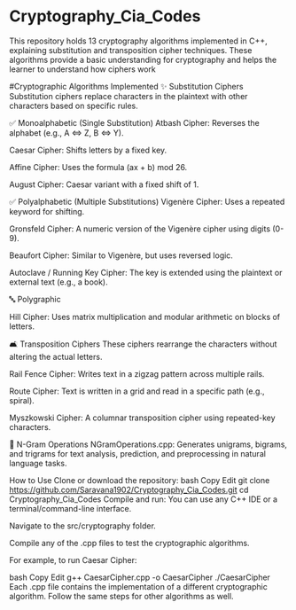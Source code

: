 # Cryptography_Cia_Codes
This repository holds 13 cryptography algorithms implemented in C++, explaining substitution and transposition cipher techniques. These algorithms provide a basic understanding for cryptography and helps the learner to understand how ciphers work

#Cryptographic Algorithms Implemented
✨ Substitution Ciphers
Substitution ciphers replace characters in the plaintext with other characters based on specific rules.

✅ Monoalphabetic (Single Substitution)
Atbash Cipher: Reverses the alphabet (e.g., A ⇔ Z, B ⇔ Y).

Caesar Cipher: Shifts letters by a fixed key.

Affine Cipher: Uses the formula (ax + b) mod 26.

August Cipher: Caesar variant with a fixed shift of 1.

✅ Polyalphabetic (Multiple Substitutions)
Vigenère Cipher: Uses a repeated keyword for shifting.

Gronsfeld Cipher: A numeric version of the Vigenère cipher using digits (0-9).

Beaufort Cipher: Similar to Vigenère, but uses reversed logic.

Autoclave / Running Key Cipher: The key is extended using the plaintext or external text (e.g., a book).

🔤 Polygraphic

Hill Cipher: Uses matrix multiplication and modular arithmetic on blocks of letters.

🛋️ Transposition Ciphers
These ciphers rearrange the characters without altering the actual letters.

Rail Fence Cipher: Writes text in a zigzag pattern across multiple rails.

Route Cipher: Text is written in a grid and read in a specific path (e.g., spiral).

Myszkowski Cipher: A columnar transposition cipher using repeated-key characters.

🔎 N-Gram Operations
NGramOperations.cpp: Generates unigrams, bigrams, and trigrams for text analysis, prediction, and preprocessing in natural language tasks.

How to Use
Clone or download the repository:
bash
Copy
Edit
git clone https://github.com/Saravana1902/Cryptography_Cia_Codes.git
cd Cryptography_Cia_Codes
Compile and run:
You can use any C++ IDE or a terminal/command-line interface.

Navigate to the src/cryptography folder.

Compile any of the .cpp files to test the cryptographic algorithms.

For example, to run Caesar Cipher:

bash
Copy
Edit
g++ CaesarCipher.cpp -o CaesarCipher
./CaesarCipher
Each .cpp file contains the implementation of a different cryptographic algorithm. Follow the same steps for other algorithms as well.
